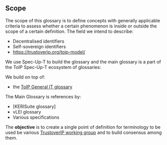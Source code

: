## Scope

The scope of this glossary is to define concepts with generally applicable criteria to assess whether a certain phenomenon is inside or outside the scope of a certain definition. The field we intend to describe:

- Decentralised identifiers
- Self-sovereign identifiers
- https://trustoverip.org/toip-model/

We use Spec-Up-T to build the glossary and the main glossary is a part of the ToIP Spec-Up-T ecosystem of glossaries:

We build on top of:
- the [ToIP General IT glossary](https://github.com/trustoverip/ctwg-general-glossary)

The Main Glossary is references by:
- [KERISuite glossary]
- vLEI glossary
- Various specifications

The **objective** is to create a single point of definition for terminology to be used be various [TrustoverIP working group](https://trustoverip.org/get-involved/working-groups/) and to build consensus among them.